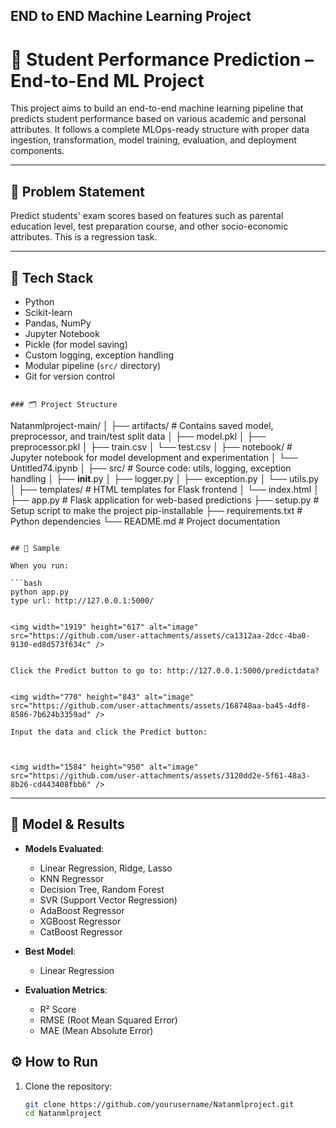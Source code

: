 ## END to END Machine Learning Project


# 🎯 Student Performance Prediction – End-to-End ML Project

This project aims to build an end-to-end machine learning pipeline that predicts student performance based on various academic and personal attributes. It follows a complete MLOps-ready structure with proper data ingestion, transformation, model training, evaluation, and deployment components.

---

## 📌 Problem Statement

Predict students' exam scores based on features such as parental education level, test preparation course, and other socio-economic attributes. This is a regression task.

---

## 🧰 Tech Stack

- Python
- Scikit-learn
- Pandas, NumPy
- Jupyter Notebook
- Pickle (for model saving)
- Custom logging, exception handling
- Modular pipeline (`src/` directory)
- Git for version control

```

### 🗂️ Project Structure

```
Natanmlproject-main/
│
├── artifacts/                   # Contains saved model, preprocessor, and train/test split data
│   ├── model.pkl
│   ├── preprocessor.pkl
│   ├── train.csv
│   └── test.csv
│
├── notebook/                    # Jupyter notebook for model development and experimentation
│   └── Untitled74.ipynb
│
├── src/                         # Source code: utils, logging, exception handling
│   ├── __init__.py
│   ├── logger.py
│   ├── exception.py
│   └── utils.py
│
├── templates/                   # HTML templates for Flask frontend
│   └── index.html
│
├── app.py                       # Flask application for web-based predictions
├── setup.py                     # Setup script to make the project pip-installable
├── requirements.txt             # Python dependencies
└── README.md                    # Project documentation
```

## 📌 Sample

When you run:

```bash
python app.py
type url: http://127.0.0.1:5000/


<img width="1919" height="617" alt="image" src="https://github.com/user-attachments/assets/ca1312aa-2dcc-4ba0-9130-ed8d573f634c" />


Click the Predict button to go to: http://127.0.0.1:5000/predictdata?


<img width="770" height="843" alt="image" src="https://github.com/user-attachments/assets/168748aa-ba45-4df8-8586-7b624b3359ad" />

Input the data and click the Predict button:



<img width="1584" height="950" alt="image" src="https://github.com/user-attachments/assets/3120dd2e-5f61-48a3-8b26-cd443408fbb6" />

```






---

## 🧪 Model & Results

- **Models Evaluated**:
  - Linear Regression, Ridge, Lasso
  - KNN Regressor
  - Decision Tree, Random Forest
  - SVR (Support Vector Regression)
  - AdaBoost Regressor
  - XGBoost Regressor
  - CatBoost Regressor

- **Best Model**:
  - Linear Regression

- **Evaluation Metrics**:
  - R² Score
  - RMSE (Root Mean Squared Error)
  - MAE (Mean Absolute Error)


## ⚙️ How to Run

1. Clone the repository:
   ```bash
   git clone https://github.com/yourusername/Natanmlproject.git
   cd Natanmlproject










